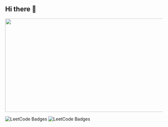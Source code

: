 ## Hi there 👋

<a href="https://github.com/devxb/gitanimals">
    <img
        src="https://render.gitanimals.org/farms/spman2330"
        width="600"
        height="300"
    />
</a>

![LeetCode Badges](https://leetcode-badge-showcase.vercel.app/api?username=spman2330&animated=true)
<img src="https://leetcode-badge-showcase.vercel.app/api?username=spman2330&animated=true" alt="LeetCode Badges"/>

